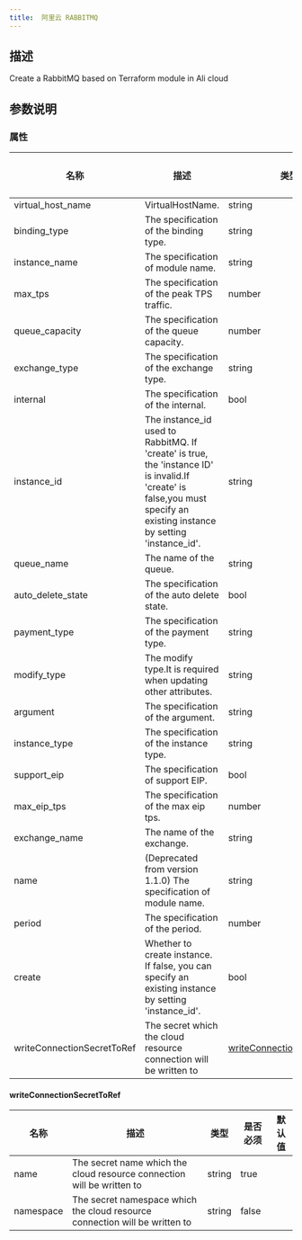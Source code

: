 ```yaml
---
title:  阿里云 RABBITMQ
---
```


## 描述

Create a RabbitMQ based on Terraform module in Ali cloud

## 参数说明


### 属性

 名称 | 描述 | 类型 | 是否必须 | 默认值 
 ------------ | ------------- | ------------- | ------------- | ------------- 
 virtual_host_name | VirtualHostName. | string | false |  
 binding_type | The specification of the binding type. | string | false |  
 instance_name | The specification of module name. | string | false |  
 max_tps | The specification of the peak TPS traffic. | number | false |  
 queue_capacity | The specification of the queue capacity. | number | false |  
 exchange_type | The specification of the exchange type. | string | false |  
 internal | The specification of the internal. | bool | false |  
 instance_id | The instance_id used to RabbitMQ. If 'create' is true, the 'instance ID' is invalid.If 'create' is false,you must specify an existing instance by setting 'instance_id'. | string | false |  
 queue_name | The name of the queue. | string | false |  
 auto_delete_state | The specification of the auto delete state. | bool | false |  
 payment_type | The specification of the payment type. | string | false |  
 modify_type | The modify type.It is required when updating other attributes. | string | false |  
 argument | The specification of the argument. | string | false |  
 instance_type | The specification of the instance type. | string | false |  
 support_eip | The specification of support EIP. | bool | false |  
 max_eip_tps | The specification of the max eip tps. | number | false |  
 exchange_name | The name of the exchange. | string | false |  
 name | (Deprecated from version 1.1.0) The specification of module name. | string | false |  
 period | The specification of the period. | number | false |  
 create | Whether to create instance. If false, you can specify an existing instance by setting 'instance_id'. | bool | false |  
 writeConnectionSecretToRef | The secret which the cloud resource connection will be written to | [writeConnectionSecretToRef](#writeConnectionSecretToRef) | false |  


#### writeConnectionSecretToRef

 名称 | 描述 | 类型 | 是否必须 | 默认值 
 ------------ | ------------- | ------------- | ------------- | ------------- 
 name | The secret name which the cloud resource connection will be written to | string | true |  
 namespace | The secret namespace which the cloud resource connection will be written to | string | false |  
